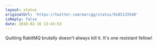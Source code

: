 ```yaml
---
layout: status
originalUrl: 'https://twitter.com/marcgg/status/9185133540'
isReply: false
date: 2010-02-16 13:43:53
---
```


Quitting RabitMQ brutally doesn't always kill it. It's one resistant fellow!
